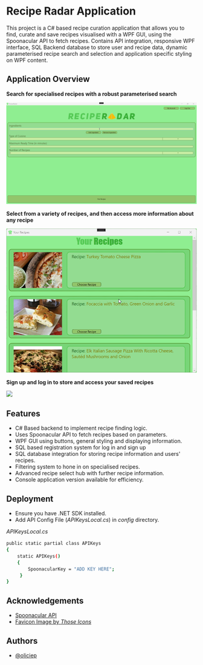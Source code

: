# Recipe Radar Application

This project is a C# based recipe curation application that allows you to find, curate and save recipes visualised with a WPF GUI, using the Spoonacular API to fetch recipes. Contains API integration, responsive WPF interface, SQL Backend database to store user and recipe data, dynamic parameterised recipe search and selection and application specific styling on WPF content.
## Application Overview

__Search for specialised recipes with a robust parameterised search__

![](https://github.com/oliciep/Recipe_Radar/blob/main/demos/searchGif.gif) 

__Select from a variety of recipes, and then access more information about any recipe__

![](https://github.com/oliciep/Recipe_Radar/blob/main/demos/infoGif.gif) 

__Sign up and log in to store and access your saved recipes__

![](https://github.com/oliciep/Recipe_Radar/blob/main/demos/loginGif.gif) 


## Features

- C# Based backend to implement recipe finding logic.
- Uses Spoonacular API to fetch recipes based on parameters.
- WPF GUI using buttons, general styling and displaying information.
- SQL based registration system for log in and sign up
- SQL database integration for storing recipe information and users' recipes.
- Filtering system to hone in on specialised recipes.
- Advanced recipe select hub with further recipe information.
- Console application version available for efficiency.

## Deployment

- Ensure you have .NET SDK installed.
- Add API Config File (_APIKeysLocal.cs_) in *config* directory.

_APIKeysLocal.cs_

```bash
public static partial class APIKeys
{
    static APIKeys()
    {
        SpoonacularKey = "ADD KEY HERE";
     }
}
```


## Acknowledgements

 - [Spoonacular API](https://spoonacular.com/food-api)
 - [Favicon Image by _Those Icons_](https://www.flaticon.com/free-icon/chef_483841?term=chef+hat&page=1&position=6&origin=search&related_id=483841)


## Authors

- [@oliciep](https://www.github.com/oliciep)

